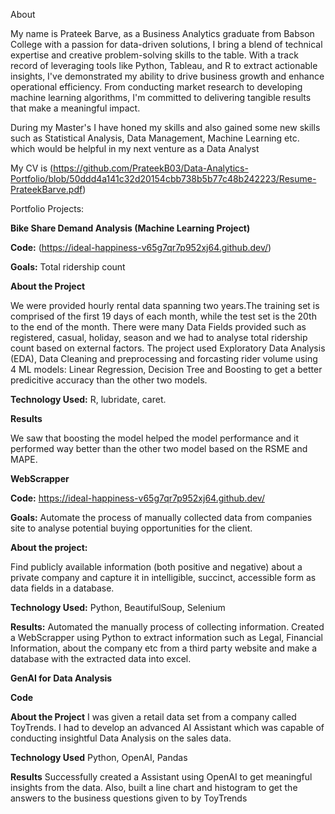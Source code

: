 About

My name is Prateek Barve, as a Business Analytics graduate from Babson College with a passion for data-driven solutions, I bring a blend of technical expertise and creative problem-solving skills to the table. With a track record of leveraging tools like Python, Tableau, and R to extract actionable insights, I've demonstrated my ability to drive business growth and enhance operational efficiency. From conducting market research to developing machine learning algorithms, I'm committed to delivering tangible results that make a meaningful impact.

During my Master's I have honed my skills and also gained some new skills such as Statistical Analysis, Data Management, Machine Learning etc. which would be helpful in my next venture as a Data Analyst

My CV is (https://github.com/PrateekB03/Data-Analytics-Portfolio/blob/50ddd4a141c32d20154cbb738b5b77c48b242223/Resume-PrateekBarve.pdf)

Portfolio Projects:

**Bike Share Demand Analysis (Machine Learning Project)**

**Code:** (https://ideal-happiness-v65g7qr7p952xj64.github.dev/)

**Goals:**
  Total ridership count 

**About the Project**

We were provided hourly rental data spanning two years.The training set is comprised of the first 19 days of each month, while the test set is the 20th to the end of the month. There were many Data Fields provided such as registered, casual, holiday, season and we had to analyse total ridership count based on external factors. The project used Exploratory Data Analysis (EDA), Data Cleaning and preprocessing and forcasting rider volume using 4 ML models: Linear Regression, Decision Tree and Boosting to get a better predicitive accuracy than the other two models.

**Technology Used:** R, lubridate, caret.

**Results**

We saw that boosting the model helped the model performance and it performed way better than the other two model based on the RSME and MAPE.


**WebScrapper**

**Code:** https://ideal-happiness-v65g7qr7p952xj64.github.dev/

**Goals:**
Automate the process of manually collected data from companies site to analyse potential buying opportunities for the client.

**About the project:**

Find publicly available information (both positive and negative) about a private company and capture it in intelligible, succinct, accessible form as data fields in a database.

**Technology Used:** Python, BeautifulSoup, Selenium

**Results:**
Automated the manually process of collecting information.
Created a WebScrapper using Python to extract information such as Legal, Financial Information, about the company etc from a third party website and make a database with the extracted data into excel.


**GenAI for Data Analysis**

**Code** 

**About the Project** 
I was given a retail data set from a company called ToyTrends. I had to develop an advanced AI Assistant which was capable of conducting insightful Data Analysis on the sales data.

**Technology Used**  Python, OpenAI, Pandas 

**Results**
Successfully created a Assistant using OpenAI to get meaningful insights from the data. Also, built a line chart and histogram to get the answers to the business questions given to by ToyTrends
